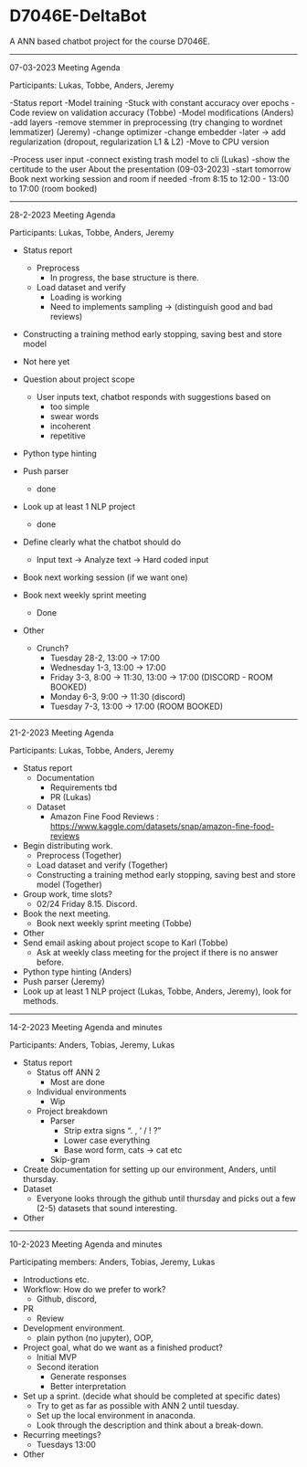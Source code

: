 # D7046E-DeltaBot
A ANN based chatbot project for the course D7046E.

---------------------------------------------------------
07-03-2023 Meeting Agenda

Participants: Lukas, Tobbe, Anders, Jeremy

-Status report
    -Model training 
      -Stuck with constant accuracy over epochs
      -Code review on validation accuracy (Tobbe)
    -Model modifications (Anders)
    -add layers 
    -remove stemmer in preprocessing (try changing to wordnet lemmatizer) (Jeremy)
    -change optimizer 
    -change embedder 
    -later -> add regularization (dropout, regularization L1 & L2)
  -Move to CPU version

-Process user input
  -connect existing trash model to cli (Lukas)
  -show the certitude to the user
About the presentation (09-03-2023)
  -start tomorrow 
Book next working session and room if needed
  -from 8:15 to 12:00 - 13:00 to 17:00 (room booked)

-------------------------------------------------------------------------
28-2-2023 Meeting Agenda

Participants: Lukas, Tobbe, Anders, Jeremy

- Status report
  - Preprocess
    - In progress, the base structure is there.
  - Load dataset and verify
    - Loading is working
    - Need to implements sampling -> (distinguish good and bad reviews)
 - Constructing a training method early stopping, saving best and store model
  - Not here yet
- Question about project scope
  - User inputs text, chatbot responds with suggestions based on
    - too simple
    - swear words
    - incoherent
    - repetitive
- Python type hinting
- Push parser
  - done
- Look up at least 1 NLP project
  - done
- Define clearly what the chatbot should do
  - Input text -> Analyze text -> Hard coded input
- Book next working session (if we want one)

- Book next weekly sprint meeting
  - Done
- Other
  - Crunch?
    - Tuesday 28-2, 13:00 -> 17:00
    - Wednesday 1-3, 13:00 -> 17:00
    - Friday 3-3, 8:00 -> 11:30, 13:00 -> 17:00 (DISCORD - ROOM BOOKED)
    - Monday 6-3, 9:00 -> 11:30 (discord)
    - Tuesday 7-3, 13:00 -> 17:00 (ROOM BOOKED)
    
-------------------------------------------------------------------------

21-2-2023 Meeting Agenda

Participants: Lukas, Tobbe, Anders, Jeremy

- Status report
  - Documentation
    - Requirements tbd
    - PR (Lukas)
  - Dataset
    - Amazon Fine Food Reviews : https://www.kaggle.com/datasets/snap/amazon-fine-food-reviews
- Begin distributing work.
  - Preprocess (Together)
  - Load dataset and verify (Together)
  - Constructing a training method early stopping, saving best and store model (Together)
- Group work, time slots?
  - 02/24 Friday 8.15. Discord.
- Book the next meeting.
  - Book next weekly sprint meeting (Tobbe)
- Other
- Send email asking about project scope to Karl (Tobbe)
  - Ask at weekly class meeting for the project if there is no answer before.
- Python type hinting (Anders)
- Push parser (Jeremy)
- Look up at least 1 NLP project (Lukas, Tobbe, Anders, Jeremy), look for methods.

---------------------------------------------------------

14-2-2023 Meeting Agenda and minutes

Participants: Anders, Tobias, Jeremy, Lukas

- Status report
  - Status off ANN 2
    - Most are done
  - Individual environments
    - Wip 
  - Project breakdown
    - Parser
      - Strip extra signs “. , ‘ / ! ?”
      - Lower case everything
      - Base word form, cats -> cat etc
    - Skip-gram
- Create documentation for setting up our environment, Anders, until thursday.
- Dataset
  - Everyone looks through the github until thursday and picks out a few (2-5) datasets that sound interesting.
- Other

---------------------------------------------------------

10-2-2023 Meeting Agenda and minutes

Participating members: Anders, Tobias, Jeremy, Lukas

- Introductions etc.
- Workflow: How do we prefer to work?
  - Github, discord, 
- PR
  - Review 
- Development environment.
  - plain python (no jupyter), OOP, 
- Project goal, what do we want as a finished product?
  - Initial MVP
  - Second iteration 
    - Generate responses
    - Better interpretation
- Set up a sprint. (decide what should be completed at specific dates)
    - Try to get as far as possible with ANN 2 until tuesday. 
    - Set up the local environment in anaconda.
    - Look through the description and think about a break-down.
- Recurring meetings? 
  - Tuesdays 13:00
- Other
